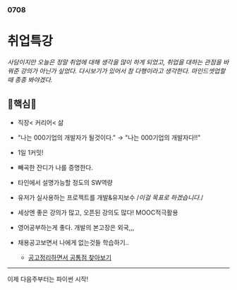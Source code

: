 ### 0708

# 취업특강

*사담이지만 오늘은 정말 취업에 대해 생각을 많이 하게 되었고, 취업을 대하는 관점을 바꿔준 강의가 아닌가 싶었다. 다시보기가 있어서 참 다행이라고 생각한다. 마인드셋업할때 종종 봐야겠다.*



## 👊핵심👊

- 직장< 커리어< 삶

- "나는 000기업의 개발자가 될것이다." → "나는 000기업의 개발자다!!"

- 1일 1커밋!
- 빼곡한 잔디가 나를 증명한다.
- 타인에서 설명가능할 정도의  SW역량
- 유저가 실사용하는 프로젝트를 개발&유지보수  /*이걸 목표로 하겠습니다.*/
- 세상엔 좋은 강의가 많고, 오픈된 강의도 많다! MOOC적극활용
- 영어공부하는게 좋다. 개발의 본고장은 외국,,,
- 채용공고보면서 나에게 없는것들 학습하기..
  - [공고정리하면서 공통점 찾아보기](https://github.com/YoonDii/job-research)

----------

이제 다음주부터는 파이썬 시작! 